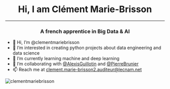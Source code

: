<h1 align="center"> Hi, I am Clément Marie-Brisson </h1>

---

<h3 align="center"> A french apprentice in Big Data & AI</h3>

- 👋 Hi, I’m @clementmariebrisson
- 👀 I’m interested in creating python projects about data engineering and data science
- 🌱 I’m currently learning machine and deep learning
- 💞️ I’m collaborating with <a href="https://github.com/AlexisGuillotin">@AlexisGuillotin</a> and <a href="https://github.com/PierreBrunier">@PierreBrunier</a>
- 📫 Reach me at clement.marie-brisson2.auditeur@lecnam.net

<p><img align="center" src="[https://github-readme-stats.vercel.app/api/top-langs/?username=clementmariebrisson&layout=compact](https://github-readme-stats.vercel.app/api/top-langs/?username=clementmariebrisson&layout=compact&hide=HTML,Jupyter%20Notebook)" alt="clementmariebrisson" /></p>
